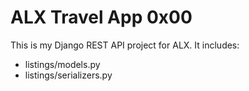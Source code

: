 # ALX Travel App 0x00

This is my Django REST API project for ALX. It includes:
- listings/models.py
- listings/serializers.py


